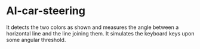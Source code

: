 # AI-car-steering
It detects the two colors as shown and measures the angle between a horizontal line and the line joining them. It simulates the keyboard keys upon some angular threshold.

